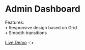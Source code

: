 # Admin Dashboard

Features:<br>
• Responsive design based on Grid<br>
• Smooth transitions<br>

[Live Demo](https://mariuszciaston.github.io/Admin-Dashboard/) :point_left:

